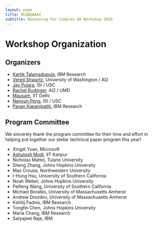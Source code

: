 ```yaml
---
layout: page
title: RCQA@AAAI
subtitle: Reasoning for Complex QA Workshop 2020
---
```



# Workshop Organization

## Organizers

- [Kartik Talamadupula](http://www.ktalamad.com), IBM Research
- [Vered Shwartz](https://vered1986.github.io/), University of Washington / AI2
- [Jay Pujara](https://www.jaypujara.org/), ISI / USC
- [Rachel Rudinger](https://rudinger.github.io/), AI2 / UMD
- [Mausam](http://www.cse.iitd.ernet.in/~mausam/), IIT Delhi
- [Nanyun Peng](https://www.cs.jhu.edu/~npeng/), ISI / USC
- [Pavan Kapanipathi](https://researcher.watson.ibm.com/researcher/view.php?person=us-kapanipa), IBM Research

## Program Committee

We sincerely thank the program committee for their time and effort in helping put together our stellar technical paper program this year!

- Xingdi Yuan, Microsoft
- [Ashutosh Modi](https://www.cse.iitk.ac.in/users/ashutoshm/), IIT Kanpur
- Nicholas Mattei, Tulane University
- Sheng	Zhang, Johns Hopkins University
- Max Crouse, Northwestern University
- I-Hung	Hsu,	University of Southern California
- Noah	Weber,	Johns Hopkins University
- Peifeng	Wang,	University of Southern California
- Michael	Boratko,	University of Massachusetts Amherst
- Andrew	Drozdov,	University of Massachusetts Amherst
- Kshitij	Fadnis,	IBM Research
- Tongfei	Chen,	Johns Hopkins University
- Maria	Chang,	IBM Research
- Satyajeet	Raje,	IBM